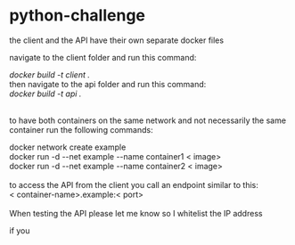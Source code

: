 # python-challenge  
the client and the API have their own separate docker files 

navigate to the client folder and run this command: <br />

*docker build -t client .*
 <br />
then  navigate to the api folder and run this command: <br />
*docker build -t api .*

 <br />
to have both containers on the same network and not necessarily the same container run the following commands:

docker network create example  <br />
docker run -d --net example --name container1 < image>  <br />
docker run -d --net example --name container2 < image> <br />
 <br />
 to access the API from the client you call an endpoint similar to this:  <br />
 < container-name>.example:< port>
 <br />
  <br />
  When testing the API please let me know so I whitelist the IP address 

  if you
 

